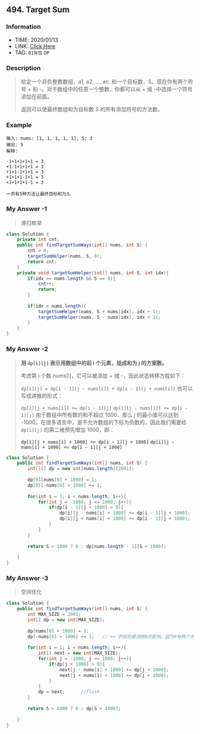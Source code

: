 ## 494. Target Sum

### Information

* TIME: 2020/01/13
* LINK: [Click Here](https://leetcode-cn.com/problems/target-sum/)
* TAG: `01背包` `DP`

### Description

> 给定一个非负整数数组，a1, a2, ..., an, 和一个目标数，S。现在你有两个符号 + 和 -。对于数组中的任意一个整数，你都可以从 + 或 -中选择一个符号添加在前面。
>
> 返回可以使最终数组和为目标数 S 的所有添加符号的方法数。

### Example

```text
输入: nums: [1, 1, 1, 1, 1], S: 3
输出: 5
解释: 

-1+1+1+1+1 = 3
+1-1+1+1+1 = 3
+1+1-1+1+1 = 3
+1+1+1-1+1 = 3
+1+1+1+1-1 = 3

一共有5种方法让最终目标和为3。
```

### My Answer -1

> 递归枚举

```java
class Solution {
    private int cnt;
    public int findTargetSumWays(int[] nums, int S) {
        cnt = 0;
        targetSumHelper(nums, S, 0);
        return cnt;
    }
    private void targetSumHelper(int[] nums, int S, int idx){
        if(idx == nums.length && S == 0){
            cnt++;
            return;
        }
        
        if(idx < nums.length){
            targetSumHelper(nums, S + nums[idx], idx + 1);
            targetSumHelper(nums, S - nums[idx], idx + 1);
        }
    }
}
```

### My Answer -2

> **用 `dp[i][j]` 表示用数组中的前 i 个元素，组成和为 j 的方案数。**
>
> 考虑第 i 个数 nums[i]，它可以被添加 + 或 -，因此状态转移方程如下：
>
> `dp[i][j] = dp[i - 1][j - nums[i]] + dp[i - 1][j + nums[i]]`
> 也可以写成递推的形式：
>
> `dp[i][j + nums[i]] += dp[i - 1][j]`
> `dp[i][j - nums[i]] += dp[i - 1][j]`
> 由于数组中所有数的和不超过 1000，那么 j 的最小值可以达到 -1000。在很多语言中，是不允许数组的下标为负数的，因此我们需要给 `dp[i][j]` 的第二维预先增加 1000，即：
>
> **`dp[i][j + nums[i] + 1000] += dp[i - 1][j + 1000]`**
> **`dp[i][j - nums[i] + 1000] += dp[i - 1][j + 1000]`**

```java
class Solution {
    public int findTargetSumWays(int[] nums, int S) {
        int[][] dp = new int[nums.length][2001];
        
        dp[0][nums[0] + 1000] = 1;
        dp[0][-nums[0] + 1000] += 1;
        
        for(int i = 1; i < nums.length; i++){
            for(int j = -1000; j <= 1000; j++){
                if(dp[i - 1][j + 1000] > 0){
                    dp[i][j - nums[i] + 1000] += dp[i - 1][j + 1000];
                    dp[i][j + nums[i] + 1000] += dp[i - 1][j + 1000];
                }
            }
        }
        
        return S > 1000 ? 0 : dp[nums.length - 1][S + 1000];
        
    }
}
```



### My Answer -3

> 空间优化

```java
class Solution {
    public int findTargetSumWays(int[] nums, int S) {
        int MAX_SIZE = 2001;
        int[] dp = new int[MAX_SIZE];
        
        dp[nums[0] + 1000] = 1;
        dp[-nums[0] + 1000] += 1;   // += 的目的是消除0的影响，因为0有两个方法
        
        for(int i = 1; i < nums.length; i++){
            int[] next = new int[MAX_SIZE];
            for(int j = -1000; j <= 1000; j++){
                if(dp[j + 1000] > 0){
                    next[j - nums[i] + 1000] += dp[j + 1000];
                    next[j + nums[i] + 1000] += dp[j + 1000];
                }
            }
            dp = next;      //flush
        }
        
        return S > 1000 ? 0 : dp[S + 1000];
        
    }
}
```

